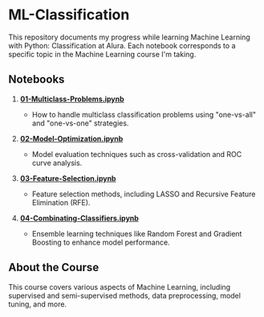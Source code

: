 # ML-Classification

This repository documents my progress while learning Machine Learning with Python: Classification at Alura. Each notebook corresponds to a specific topic in the Machine Learning course I'm taking.

## Notebooks

1. **[01-Multiclass-Problems.ipynb](https://github.com/devdebdeb/ML-Classificacao/blob/main/01-Multiclass-Problems.ipynb)**
   - How to handle multiclass classification problems using "one-vs-all" and "one-vs-one" strategies.

2. **[02-Model-Optimization.ipynb](https://github.com/devdebdeb/ML-Classificacao/blob/main/02-Model-Optimization.ipynb)**
   - Model evaluation techniques such as cross-validation and ROC curve analysis.

3. **[03-Feature-Selection.ipynb](https://github.com/devdebdeb/ML-Classificacao/blob/main/03-Feature-Selection.ipynb)**
   - Feature selection methods, including LASSO and Recursive Feature Elimination (RFE).

4. **[04-Combinating-Classifiers.ipynb](https://github.com/devdebdeb/ML-Classificacao/blob/main/04-Combinating-Classifiers.ipynb)**
   - Ensemble learning techniques like Random Forest and Gradient Boosting to enhance model performance.

## About the Course
This course covers various aspects of Machine Learning, including supervised and semi-supervised methods, data preprocessing, model tuning, and more.
